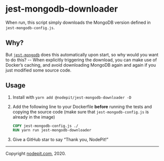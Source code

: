 # jest-mongodb-downloader

When run, this script simply downloads the MongoDB version defined in `jest-mongodb-config.js`.

## Why?

But [`jest-mongodb`](https://github.com/shelfio/jest-mongodb) does this automatically upon start, so why would you want to do this? -- When explicitly triggering the download, you can make use of Docker’s caching, and avoid downloading MongoDB again and again if you just modified some source code.

## Usage

1. Install with `yarn add @nodepit/jest-mongodb-downloader -D`

2. Add the following line to your Dockerfile **before** running the tests and copying the source code (make sure that `jest-mongodb-config.js` is already in the image)

   ```Dockerfile
   COPY jest-mongodb-config.js ./
   RUN yarn run jest-mongodb-downloader
   ```

3. Give a GitHub star to say “Thank you, NodePit!”

- - -

Copyright [nodepit.com](https://nodepit.com), 2020.
